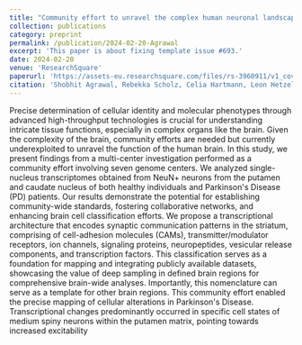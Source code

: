```yaml
---
title: "Community effort to unravel the complex human neuronal landscape exemplified for the striatum"
collection: publications
category: preprint
permalink: /publication/2024-02-20-Agrawal
excerpt: 'This paper is about fixing template issue #693.'
date: 2024-02-20
venue: 'ResearchSquare'
paperurl: 'https://assets-eu.researchsquare.com/files/rs-3960911/v1_covered_b7af44ae-caba-4ae1-b643-e73576638b7f.pdf?c=1714657171'
citation: 'Shobhit Agrawal, Rebekka Scholz, Celia Hartmann, Leon Hetzel, Caterina Carraro, Joana Bernardes, Tobias Lautwein, Susanne Reinhardt, Marek Franitza, Janina Fuss, Antje Schulze-Selting, André Heimbach, Thomas Conrad, Elena Buena-Atienza, Maren Buettner, Tarek Elmzzahi, Tal Pacht, Stefan Paulusch, Tassilo Wollenweber, Sabine Kock, Maren Falk-Paulsen, Juliana Roscito, Stefan Czemmel, Netherlands Brain Bank, Matthias Becker, Elena De-Domenico, Lorenzo Bonaguro, Sören Franzenburg, Karl Koehrer, Nicolas Casadei, Kristian Händler, Andreas Dahl, Inge Huitinga, Janine Altmueller, Peter Nuernberg, Ezio Bonifacio, Olaf Rieß, Philip Rosenstiel, Dagmar Wieczorek, Markus Noethen, Fabian Theis, Thomas Ulas, Marc Beyer, Joachim Schultze. (2024). &quot;Community effort to unravel the complex human neuronal landscape exemplified for the striatum.&quot; <i>ResearchSquare</i>.'
---
```


Precise determination of cellular identity and molecular phenotypes through advanced high-throughput technologies is crucial for understanding intricate tissue functions, especially in complex organs like the brain. Given the complexity of the brain, community efforts are needed but currently underexploited to unravel the function of the human brain. In this study, we present findings from a multi-center investigation performed as a community effort involving seven genome centers. We analyzed single-nucleus transcriptomes obtained from NeuN+ neurons from the putamen and caudate nucleus of both healthy individuals and Parkinson's Disease (PD) patients. Our results demonstrate the potential for establishing community-wide standards, fostering collaborative networks, and enhancing brain cell classification efforts. We propose a transcriptional architecture that encodes synaptic communication patterns in the striatum, comprising of cell-adhesion molecules (CAMs), transmitter/modulator receptors, ion channels, signaling proteins, neuropeptides, vesicular release components, and transcription factors. This classification serves as a foundation for mapping and integrating publicly available datasets, showcasing the value of deep sampling in defined brain regions for comprehensive brain-wide analyses. Importantly, this nomenclature can serve as a template for other brain regions. This community effort enabled the precise mapping of cellular alterations in Parkinson's Disease. Transcriptional changes predominantly occurred in specific cell states of medium spiny neurons within the putamen matrix, pointing towards increased excitability